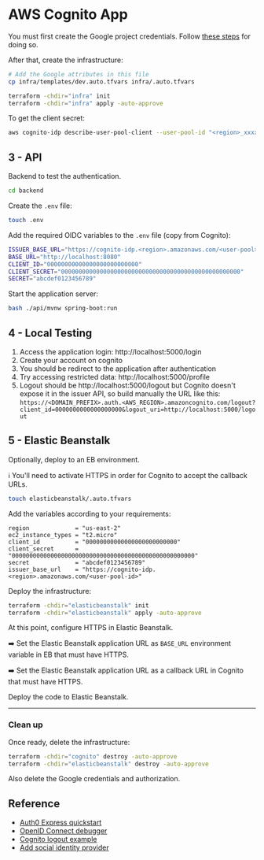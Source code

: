 # AWS Cognito App

You must first create the Google project credentials. Follow [these steps](https://docs.aws.amazon.com/cognito/latest/developerguide/cognito-user-pools-social-idp.html) for doing so.

After that, create the infrastructure:

```sh
# Add the Google attributes in this file
cp infra/templates/dev.auto.tfvars infra/.auto.tfvars

terraform -chdir="infra" init
terraform -chdir="infra" apply -auto-approve
```

To get the client secret:

```sh
aws cognito-idp describe-user-pool-client --user-pool-id "<region>_xxxxxxxxx" --client-id "00000000000000000000000000"
```

## 3 - API

Backend to test the authentication.

```sh
cd backend
```

Create the `.env` file:

```sh
touch .env
```

Add the required OIDC variables to the `.env` file (copy from Cognito):

```sh
ISSUER_BASE_URL="https://cognito-idp.<region>.amazonaws.com/<user-pool>/"
BASE_URL="http://localhost:8080"
CLIENT_ID="00000000000000000000000000"
CLIENT_SECRET="000000000000000000000000000000000000000000000000000"
SECRET="abcdef0123456789"
```

Start the application server:

```sh
bash ./api/mvnw spring-boot:run
```

## 4 - Local Testing

1. Access the application login: http://localhost:5000/login
2. Create your account on cognito
3. You should be redirect to the application after authentication
4. Try accessing restricted data: http://localhost:5000/profile
4. Logout should be http://localhost:5000/logout but Cognito doesn't expose it in the issuer API, so build manually the URL like this: `https://<DOMAIN_PREFIX>.auth.<AWS_REGION>.amazoncognito.com/logout?client_id=0000000000000000000&logout_uri=http://localhost:5000/logout`

## 5 - Elastic Beanstalk

Optionally, deploy to an EB environment.

ℹ️ You'll need to activate HTTPS in order for Cognito to accept the callback URLs.

```sh
touch elasticbeanstalk/.auto.tfvars
```

Add the variables according to your requirements:

```hcl
region             = "us-east-2"
ec2_instance_types = "t2.micro"
client_id          = "00000000000000000000000000"
client_secret      = "0000000000000000000000000000000000000000000000000000"
secret             = "abcdef0123456789"
issuer_base_url    = "https://cognito-idp.<region>.amazonaws.com/<user-pool-id>"
```

Deploy the infrastructure:

```sh
terraform -chdir="elasticbeanstalk" init
terraform -chdir="elasticbeanstalk" apply -auto-approve
```

At this point, configure HTTPS in Elastic Beanstalk.

➡️ Set the Elastic Beanstalk application URL as `BASE_URL` environment variable in EB that must have HTTPS.

➡️ Set the Elastic Beanstalk application URL as a callback URL in Cognito that must have HTTPS.

Deploy the code to Elastic Beanstalk.

---
### Clean up

Once ready, delete the infrastructure:

```sh
terraform -chdir="cognito" destroy -auto-approve
terraform -chdir="elasticbeanstalk" destroy -auto-approve
```

Also delete the Google credentials and authorization.

## Reference

- [Auth0 Express quickstart](https://auth0.com/docs/quickstart/webapp/express)
- [OpenID Connect debugger](https://oidcdebugger.com/)
- [Cognito logout example](https://rieckpil.de/oidc-logout-with-aws-cognito-and-spring-security/)
- [Add social identity provider](https://docs.aws.amazon.com/cognito/latest/developerguide/cognito-user-pools-social-idp.html)
